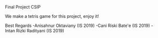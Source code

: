 Final Project CSIP

We make a tetris game for this project, enjoy it!

Best Regards
-Anisahnur Oktaviany (IS 2019)
-Cani Riski Bate'e (IS 2019)
-Intan Rizki Radityani (IS 2019)
